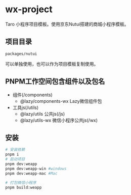 # wx-project
 
Taro 小程序项目模板。使用京东Nutui搭建的商城小程序模板。

## 项目目录
`packages/nutui`

可以单独使用，也可以作为项目模板复制使用。

## PNPM工作空间包含组件以及包名
- 组件(/components) 
    - @lazy/components-wx Lazy微信组件包
- 工具js(/utils)
    - @lazy/utils 公共js(/js)
    - @lazy/utils-wx 微信小程序公共js(/wx)

## 安装
```bash
# 安装依赖
pnpm i
# 启动项目
pnpm dev:weapp
pnpm dev:weapp-win #windows
pnpm dev:weapp-mac #Mac

# 打包微信小程序
pnpm build:weapp
```